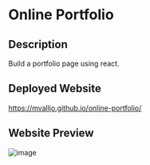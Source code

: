 # Online Portfolio
## Description
Build a portfolio page using react.
## Deployed Website
https://mvalljo.github.io/online-portfolio/
## Website Preview
![image](https://user-images.githubusercontent.com/86633258/147885318-adecdc1d-1d80-4aee-a25f-38965b096642.png)

